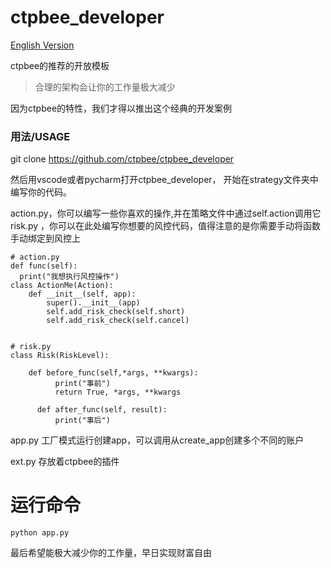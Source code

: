 # ctpbee_developer

[English Version](https://github.com/ctpbee/ctpbee_developer/blob/master/README_EN.md)

ctpbee的推荐的开放模板
 
> 合理的架构会让你的工作量极大减少

因为ctpbee的特性，我们才得以推出这个经典的开发案例

### 用法/USAGE
git clone https://github.com/ctpbee/ctpbee_developer

然后用vscode或者pycharm打开ctpbee_developer， 开始在strategy文件夹中编写你的代码。

action.py，你可以编写一些你喜欢的操作,并在策略文件中通过self.action调用它
risk.py ，你可以在此处编写你想要的风控代码，值得注意的是你需要手动将函数手动绑定到风控上
``` 这里是个典型的风控示例
# action.py
def func(self):
  print("我想执行风控操作")
class ActionMe(Action):
    def __init__(self, app):
        super().__init__(app)
        self.add_risk_check(self.short)
        self.add_risk_check(self.cancel)


# risk.py
class Risk(RiskLevel):
  
    def before_func(self,*args, **kwargs):
          print("事前")
          return True, *args, **kwargs
    
      def after_func(self, result):
          print("事后")
```

app.py 工厂模式运行创建app，可以调用从create_app创建多个不同的账户

ext.py 存放着ctpbee的插件

# 运行命令

`python app.py`

最后希望能极大减少你的工作量，早日实现财富自由

